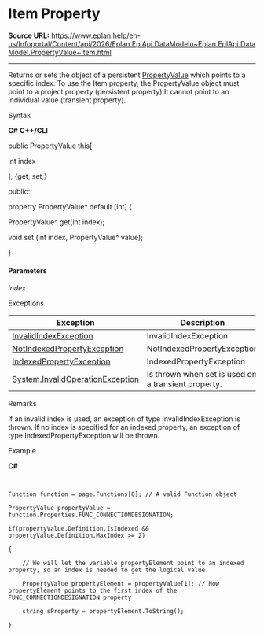 # Item Property

**Source URL:** https://www.eplan.help/en-us/Infoportal/Content/api/2026/Eplan.EplApi.DataModelu~Eplan.EplApi.DataModel.PropertyValue~Item.html

---

Returns or sets the object of a persistent [PropertyValue](Eplan.EplApi.DataModelu~Eplan.EplApi.DataModel.PropertyValue.html) which points to a specific index. To use the Item property, the PropertyValue object must point to a project property (persistent property).It cannot point to an individual value (transient property).

Syntax

**C#**
**C++/CLI**


public PropertyValue this[ 

   int index

]; {get; set;}

public:

property PropertyValue^ default [int] {

   PropertyValue^ get(int index);

   void set (int index, PropertyValue^ value);

}


#### Parameters

*index*

Exceptions

| Exception | Description |
| --- | --- |
| [InvalidIndexException](Eplan.EplApi.DataModelu~Eplan.EplApi.DataModel.InvalidIndexException.html) | InvalidIndexException |
| [NotIndexedPropertyException](Eplan.EplApi.DataModelu~Eplan.EplApi.DataModel.NotIndexedPropertyException.html) | NotIndexedPropertyException |
| [IndexedPropertyException](Eplan.EplApi.DataModelu~Eplan.EplApi.DataModel.IndexedPropertyException.html) | IndexedPropertyException |
| [System.InvalidOperationException](#) | Is thrown when set is used on a transient property. |

Remarks

If an invalid index is used, an exception of type InvalidIndexException is thrown. If no index is specified for an indexed property, an exception of type IndexedPropertyException will be thrown.

Example

**C#**

```


Function function = page.Functions[0]; // A valid Function object

PropertyValue propertyValue = function.Properties.FUNC_CONNECTIONDESIGNATION;

if(propertyValue.Definition.IsIndexed && propertyValue.Definition.MaxIndex >= 2)

{

    // We will let the variable propertyElement point to an indexed property, so an index is needed to get the logical value.

    PropertyValue propertyElement = propertyValue[1]; // Now propertyElement points to the first index of the FUNC_CONNECTIONDESIGNATION property

    string sProperty = propertyElement.ToString();

}

```
